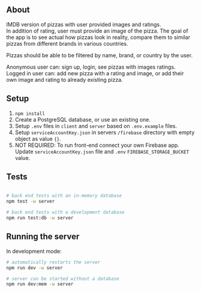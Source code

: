 ## About

IMDB version of pizzas with user provided images and ratings.  
In addition of rating, user must provide an image of the pizza.
The goal of the app is to see actual how pizzas look in reality, compare them to similar pizzas from different brands in various countries.

Pizzas should be able to be filtered by name, brand, or country by the user.

Anonymous user can: sign up, login, see pizzas with images ratings.
Logged in user can: add new pizza with a rating and image, or add their own image and rating to already existing pizza.

## Setup

1. `npm install`
2. Create a PostgreSQL database, or use an existing one.
3. Setup `.env` files in `client` and `server` based on `.env.example` files.
4. Setup `serviceAccountKey.json` in servers `/firebase` directory with empty object as value `{}`.
5. NOT REQUIRED: To run front-end connect your own Firebase app. Update `serviceAccountKey.json` file and `.env` `FIREBASE_STORAGE_BUCKET` value.

## Tests

```bash

# back end tests with an in-memory database
npm test -w server

# back end tests with a development database
npm run test:db -w server
```

## Running the server

In development mode:

```bash
# automatically restarts the server
npm run dev -w server

# server can be started without a database
npm run dev:mem -w server
```
